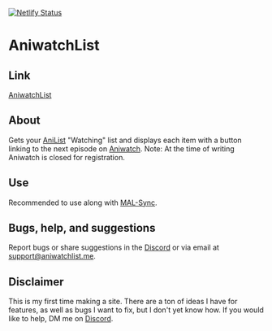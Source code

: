 [![Netlify Status](https://api.netlify.com/api/v1/badges/ff15dd6b-b4e4-4ae1-a74f-de30cdce5821/deploy-status)](https://app.netlify.com/sites/heuristic-bartik-b6a5db/deploys)
# AniwatchList
## Link
[AniwatchList](https://aniwatchlist.me)
## About
Gets your [AniList](https://anilist.co) "Watching" list and displays each item with a button linking to the next episode on [Aniwatch](https://aniwatch.me). Note: At the time of writing Aniwatch is closed for registration.
## Use
Recommended to use along with [MAL-Sync](https://chrome.google.com/webstore/detail/mal-sync/kekjfbackdeiabghhcdklcdoekaanoel?hl=en).
## Bugs, help, and suggestions
Report bugs or share suggestions in the [Discord](https://discord.gg/a6FUzymSFP) or via email at [support@aniwatchlist.me](mailto:support@aniwatchlist.me).
## Disclaimer
This is my first time making a site. There are a ton of ideas I have for features, as well as bugs I want to fix, but I don't yet know how. If you would like to help, DM me on [Discord](https://discord.com/users/707743097488146524).
